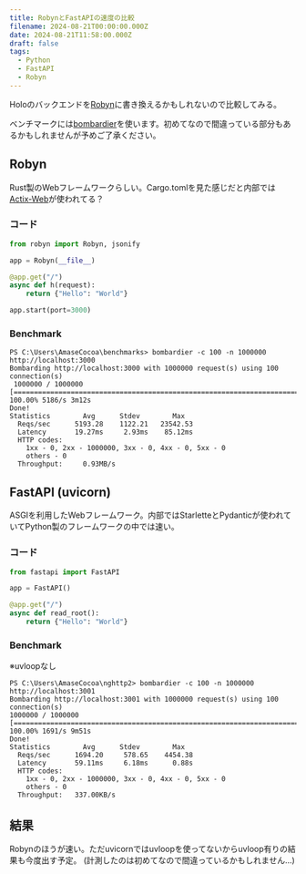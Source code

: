 ```yaml
---
title: RobynとFastAPIの速度の比較
filename: 2024-08-21T00:00:00.000Z
date: 2024-08-21T11:58:00.000Z
draft: false
tags:
  - Python
  - FastAPI
  - Robyn
---
```


Holoのバックエンドを[Robyn](https://robyn.tech/)に書き換えるかもしれないので比較してみる。

ベンチマークには[bombardier](https://github.com/codesenberg/bombardier)を使います。初めてなので間違っている部分もあるかもしれませんが予めご了承ください。
<!--more-->
## Robyn

Rust製のWebフレームワークらしい。Cargo.tomlを見た感じだと内部では[Actix-Web](https://actix.rs/)が使われてる？

### コード

```python [robyn_bench.py]
from robyn import Robyn, jsonify

app = Robyn(__file__)

@app.get("/")
async def h(request):
    return {"Hello": "World"}

app.start(port=3000)
```

### Benchmark

```text [pwsh]
PS C:\Users\AmaseCocoa\benchmarks> bombardier -c 100 -n 1000000 http://localhost:3000
Bombarding http://localhost:3000 with 1000000 request(s) using 100 connection(s)
 1000000 / 1000000 [=============================================================================] 100.00% 5186/s 3m12s
Done!
Statistics        Avg      Stdev        Max
  Reqs/sec      5193.28    1122.21   23542.53
  Latency       19.27ms     2.93ms    85.12ms
  HTTP codes:
    1xx - 0, 2xx - 1000000, 3xx - 0, 4xx - 0, 5xx - 0
    others - 0
  Throughput:     0.93MB/s
```

## FastAPI (uvicorn)

ASGIを利用したWebフレームワーク。内部ではStarletteとPydanticが使われていてPython製のフレームワークの中では速い。

### コード

```python [fastapi_bench.py]
from fastapi import FastAPI

app = FastAPI()

@app.get("/")
async def read_root():
    return {"Hello": "World"}
```

### Benchmark

※uvloopなし

```text [pwsh]
PS C:\Users\AmaseCocoa\nghttp2> bombardier -c 100 -n 1000000 http://localhost:3001
Bombarding http://localhost:3001 with 1000000 request(s) using 100 connection(s)
1000000 / 1000000 [======================================================================================================================================================================] 100.00% 1691/s 9m51s
Done!
Statistics        Avg      Stdev        Max
  Reqs/sec      1694.20     578.65    4454.38
  Latency       59.11ms     6.18ms      0.88s
  HTTP codes:
    1xx - 0, 2xx - 1000000, 3xx - 0, 4xx - 0, 5xx - 0
    others - 0
  Throughput:   337.00KB/s
```

## 結果

Robynのほうが速い。ただuvicornではuvloopを使ってないからuvloop有りの結果も今度出す予定。
(計測したのは初めてなので間違っているかもしれません...)
